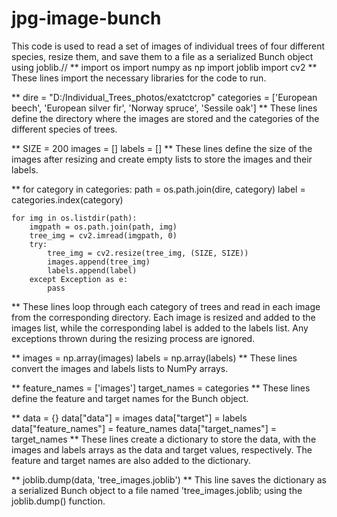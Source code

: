 # jpg-image-bunch

This code is used to read a set of images of individual trees of four different species, resize them, and save them to a file as a serialized Bunch object using joblib.//
**
import os
import numpy as np
import joblib
import cv2 **    These lines import the necessary libraries for the code to run.

**
dire = "D:/Individual_Trees_photos/exatctcrop"
categories = ['European beech', 'European silver fir', 'Norway spruce', 'Sessile oak']
**  These lines define the directory where the images are stored and the categories of the different species of trees. 


**
SIZE = 200
images = []
labels = []
**   These lines define the size of the images after resizing and create empty lists to store the images and their labels.

**
for category in categories:
    path = os.path.join(dire, category)
    label = categories.index(category)
    
    for img in os.listdir(path):
        imgpath = os.path.join(path, img)
        tree_img = cv2.imread(imgpath, 0)
        try:
            tree_img = cv2.resize(tree_img, (SIZE, SIZE))
            images.append(tree_img)
            labels.append(label)
        except Exception as e:
            pass
**   These lines loop through each category of trees and read in each image from the corresponding directory. Each image is resized and added to the images list, while the corresponding label is added to the labels list. Any exceptions thrown during the resizing process are ignored.

**
images = np.array(images)
labels = np.array(labels)
** These lines convert the images and labels lists to NumPy arrays.

**
feature_names = ['images']
target_names = categories
** These lines define the feature and target names for the Bunch object.

**
data = {}
data["data"] = images
data["target"] = labels
data["feature_names"] = feature_names
data["target_names"] = target_names
** These lines create a dictionary to store the data, with the images and labels arrays as the data and target values, respectively. The feature and target names are also added to the dictionary.

**
joblib.dump(data, 'tree_images.joblib')
** This line saves the dictionary as a serialized Bunch object to a file named 'tree_images.joblib; using the joblib.dump() function.




